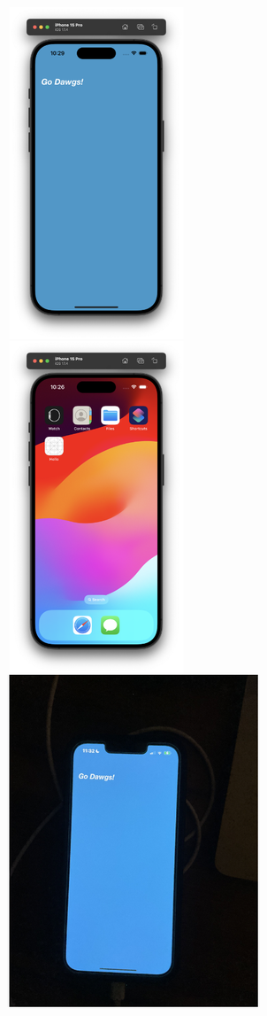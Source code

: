 <p>
  <img src="screenshots/emulator.png" alt="Emulator" height="600" />
  <img src="screenshots/home.png" alt="Home Screen" height="600" />
  <img src="screenshots/phone.png" alt="phone screen" height="600" />
</p>
